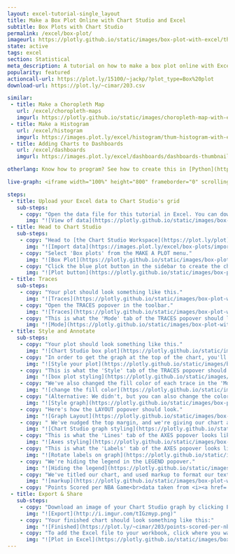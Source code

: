 ```yaml
---
layout: excel-tutorial-single_layout
title: Make a Box Plot Online with Chart Studio and Excel
subtitle: Box Plots with Chart Studio
permalink: /excel/box-plot/
imageurl: https://plotly.github.io/static/images/box-plot-with-excel/thum-box-plot-with-excel.png
state: active
tags: excel
section: Statistical
meta_description: A tutorial on how to make a box plot online with Excel.
popularity: featured
actioncall-url: https://plot.ly/15100/~jackp/?plot_type=Box%20plot
download-url: https://plot.ly/~cimar/203.csv

similar:
 - title: Make a Choropleth Map
   url: /excel/choropleth-maps
   imgurl: https://plotly.github.io/static/images/choropleth-map-with-excel/choropleth-map-thumb.png
 - title: Make a Histogram
   url: /excel/histogram
   imgurl: https://images.plot.ly/excel/histogram/thum-histogram-with-excel.png
 - title: Adding Charts to Dashboards
   url: /excel/dashboards
   imgurl: https://images.plot.ly/excel/dashboards/dashboards-thumbnail.png

otherlang: Know how to program? See how to create this in [Python](https://plot.ly/python/box-plots/) or [R](https://plot.ly/r/box-plots/).

live-graph: <iframe width="100%" height="800" frameborder="0" scrolling="no" src="https://plot.ly/~cimar/203/points-scored-per-nba-game-data-taken-from-points-scored-by-the-top-50-scoring-n.embed"></iframe>

steps:
 - title: Upload your Excel data to Chart Studio's grid
   sub-steps:
    - copy: "Open the data file for this tutorial in Excel. You can download the file here in [CSV format](https://plot.ly/~cimar/203/points-scored-per-nba-game-data-taken-from-points-scored-by-the-top-50-scoring-n.csv)"
      img: "![View of data](https://plotly.github.io/static/images/box-plot-with-excel/image22.png)"
 - title: Head to Chart Studio
   sub-steps:
    - copy: "Head to [the Chart Studio Workspace](https://plot.ly/plot) and sign into your free Chart Studio account. Go to 'Import', click 'Upload a file', then choose your Excel file to upload. Your Excel file will now open in Chart Studio's grid. For more about Chart Studio's grid, see [this tutorial](/add-data-to-the-plotly-grid/)"
      img: "![Import data](https://images.plot.ly/excel/box-plots/import-data-box-plot.png)"
    - copy: "Select 'Box plots' from the MAKE A PLOT menu."
      img: "![Box Plot](https://plotly.github.io/static/images/box-plot-with-excel/image18.png)"
    - copy: "Click the blue plot button in the sidebar to create the chart."
      img: "![Plot button](https://plotly.github.io/static/images/box-plot-with-excel/image09.png)"
 - title: Traces
   sub-steps:
    - copy: "Your plot should look something like this."
      img: "![Traces](https://plotly.github.io/static/images/box-plot-with-excel/image12.png)"
    - copy: "Open the TRACES popover in the toolbar."
      img: "![Traces](https://plotly.github.io/static/images/box-plot-with-excel/image13.png)"
    - copy: "This is what the 'Mode' tab of the TRACES popover should look like for 'All Traces (Box)'. We've elected to show all points alongside our boxes, not just the outliers."
      img: "![Mode](https://plotly.github.io/static/images/box-plot-with-excel/image02.png)"
 - title: Style and Annotate
   sub-steps:
    - copy: "Your plot should look something like this."
      img: "![Chart Studio box plot](https://plotly.github.io/static/images/box-plot-with-excel/image05.png)"
    - copy: "In order to get the graph at the top of the chart, you'll need to style it more."
      img: "![Style your plot](https://plotly.github.io/static/images/box-plot-with-excel/image13.png)"
    - copy: "This is what the 'Style' tab of the TRACES popover should look like for 'All Traces (Box)'.    We've narrowed our boxes, spread them out more, and stroked them with a thinner weight. We've also made the accompanying points smaller and more spread-out."
      img: "![box plot styling](https://plotly.github.io/static/images/box-plot-with-excel/image10.png)"
    - copy: "We've also changed the fill color of each trace in the 'Mode' tab of the TRACES popover. This is what the tab looks like for 'Carmelo Anthony'."
      img: "![change the fill color](https://plotly.github.io/static/images/box-plot-with-excel/image16.png)"
    - copy: "(Alternative: We didn't, but you can also change the color of the box plot strokes, in the 'Style' tab of the TRACES popover.)"
      img: "![Style graph](https://plotly.github.io/static/images/box-plot-with-excel/image19.png)"
    - copy: "Here's how the LAYOUT popover should look."
      img: "![Graph Layout](https://plotly.github.io/static/images/box-plot-with-excel/image04.png)"
    - copy: " We've nudged the top margin, and we're giving our chart a grey background. We've also changed the font."
      img: "![Chart Studio graph styling](https://plotly.github.io/static/images/box-plot-with-excel/image06.png)"
    - copy: "This is what the 'Lines' tab of the AXES popover looks like for 'All Axes'. We've made the grid lines white, and the x-axis a little heavier."
      img: "![Axes styling](https://plotly.github.io/static/images/box-plot-with-excel/image14.png)"
    - copy: "This is what the 'Labels' tab of the AXES popover looks like for 'X Axis'. We've rotated the labels."
      img: "![Rotate labels on graph](https://plotly.github.io/static/images/box-plot-with-excel/image00.png)"
    - copy: "We're hiding the legend in the LEGEND popover."
      img: "![Hiding the legend](https://plotly.github.io/static/images/box-plot-with-excel/image08.png)"
    - copy: "We've titled our chart, and used markup to format our text and source our data, which in this case is another plotly graph."
      img: "![markup](https://plotly.github.io/static/images/box-plot-with-excel/image07.png)"
    - copy: "Points Scored per NBA Game<br>data taken from <i><a href=''https://plot.ly/jackp/969''>Points Scored by the Top 50 Scoring NBA Players in 2012</a></i>"
 - title: Export & Share
   sub-steps:
    - copy: "Download an image of your Chart Studio graph by clicking EXPORT on the toolbar."
      img: "![Export](http://i.imgur.com/tIGzmyp.png)"
    - copy: "Your finished chart should look something like this:"
      img: "![Finished](https://plot.ly/~cimar/203/points-scored-per-nba-game-data-taken-from-points-scored-by-the-top-50-scoring-n.png)"
    - copy: "To add the Excel file to your workbook, click where you want to insert the picture inside Excel. On the INSERT tab inside Excel, in the ILLUSTRATIONS group, click PICTURE. Locate the Chart Studio graph image that you downloaded and then double-click it. Notice that we also copy-pasted the Chart Studio graph link in a cell for easy access to the interactive Chart Studio version."
      img: "![Plot in Excel](https://plotly.github.io/static/images/box-plot-with-excel/image24.png)"
---
```

